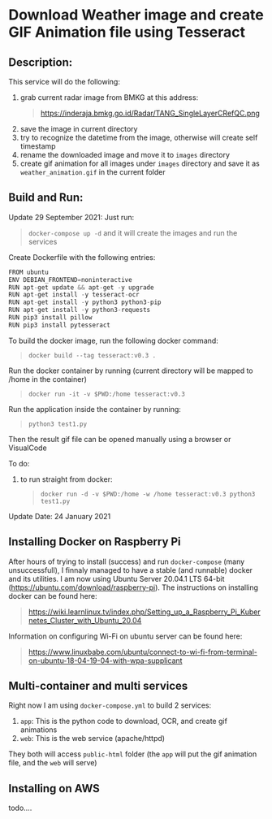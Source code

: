 # Download Weather image and create GIF Animation file using Tesseract


## Description:
This service will do the following:
1. grab current radar image from BMKG at this address: 
    >https://inderaja.bmkg.go.id/Radar/TANG_SingleLayerCRefQC.png
2. save the image in current directory
3. try to recognize the datetime from the image, otherwise will create self timestamp
4. rename the downloaded image and move it to `images` directory
5. create gif animation for all images under `images` directory and save it as `weather_animation.gif` in the current folder

## Build and Run:

Update 29 September 2021:
Just run:
>```docker-compose up -d```
and it will create the images and run the services

Create Dockerfile with the following entries:
```python
FROM ubuntu
ENV DEBIAN_FRONTEND=noninteractive
RUN apt-get update && apt-get -y upgrade
RUN apt-get install -y tesseract-ocr
RUN apt-get install -y python3 python3-pip
RUN apt-get install -y python3-requests
RUN pip3 install pillow 
RUN pip3 install pytesseract
```

To build the docker image, run the following docker command:
>```docker build --tag tesseract:v0.3 .```

Run the docker container by running (current directory will be mapped to /home in the container)
>```docker run -it -v $PWD:/home tesseract:v0.3```

Run the application inside the container by running:
>```python3 test1.py```

Then the result gif file can be opened manually using a browser or VisualCode

To do:
1. to run straight from docker: 
    >```docker run -d -v $PWD:/home -w /home tesseract:v0.3 python3 test1.py```

Update Date: 24 January 2021

## Installing Docker on Raspberry Pi

After hours of trying to install (success) and run ```docker-compose``` (many unsuccessfull), I finnaly managed to have a stable (and runnable) docker and its utilities.
I am now using Ubuntu Server 20.04.1 LTS 64-bit (https://ubuntu.com/download/raspberry-pi).
The instructions on installing docker can be found here:
> https://wiki.learnlinux.tv/index.php/Setting_up_a_Raspberry_Pi_Kubernetes_Cluster_with_Ubuntu_20.04

Information on configuring Wi-Fi on ubuntu server can be found here:
>https://www.linuxbabe.com/ubuntu/connect-to-wi-fi-from-terminal-on-ubuntu-18-04-19-04-with-wpa-supplicant


## Multi-container and multi services
Right now I am using ```docker-compose.yml``` to build 2 services:
1. ```app```:
This is the python code to download, OCR, and create gif animations
2. ```web```:
This is the web service (apache/httpd)

They both will access ```public-html``` folder (the ```app``` will put the gif animation file, and the ```web``` will serve)

## Installing on AWS
todo....
